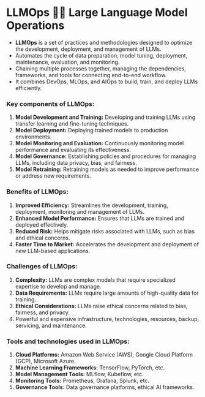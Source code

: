 # **LLMOps** 🤖🧬 Large Language Model Operations

- **LLMOps** is a set of practices and methodologies designed to optimize the development, deployment, and management of LLMs.
- Automates the cycle of data preparation, model tuning, deployment, maintenance, evaluation, and monitoring.
- Chaining multiple processes together, managing the dependencies, frameworks, and tools for connecting end-to-end workflow.
- It combines DevOps, MLOps, and AIOps to build, train, and deploy LLMs efficiently.

### **Key components of LLMOps:**
1. **Model Development and Training:** Developing and training LLMs using transfer learning and fine-tuning techniques.
2. **Model Deployment:** Deploying trained models to production environments.
3. **Model Monitoring and Evaluation:** Continuously monitoring model performance and evaluating its effectiveness.
4. **Model Governance:** Establishing policies and procedures for managing LLMs, including data privacy, bias, and fairness.
5. **Model Retraining:** Retraining models as needed to improve performance or address new requirements.

### **Benefits of LLMOps:**
1. **Improved Efficiency:** Streamlines the development, training, deployment, monitoring and management of LLMs.
2. **Enhanced Model Performance:** Ensures that LLMs are trained and deployed effectively.
3. **Reduced Risk:** Helps mitigate risks associated with LLMs, such as bias and ethical concerns.
4. **Faster Time to Market:** Accelerates the development and deployment of new LLM-based applications.

### **Challenges of LLMOps:**
1. **Complexity:** LLMs are complex models that require specialized expertise to develop and manage.
2. **Data Requirements:** LLMs require large amounts of high-quality data for training.
3. **Ethical Considerations:** LLMs raise ethical concerns related to bias, fairness, and privacy.
4. Powerful and expensive infrastructure, technologies, resources, backup, servicing, and maintenance.

### **Tools and technologies used in LLMOps:**
1. **Cloud Platforms:** Amazon Web Service (AWS), Google Cloud Platform (GCP), Microsoft Azure.
2. **Machine Learning Frameworks:** TensorFlow, PyTorch, etc.
3. **Model Management Tools:** MLflow, Kubeflow, etc.
4. **Monitoring Tools:** Prometheus, Grafana, Splunk, etc.
5. **Governance Tools:** Data governance platforms, ethical AI frameworks.
